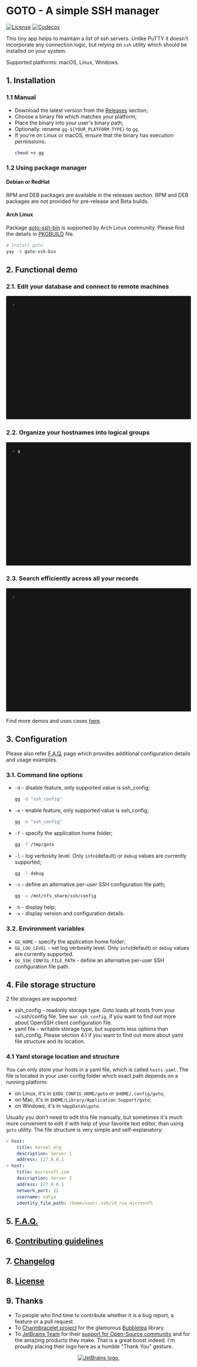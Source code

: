 # GOTO - A simple SSH manager #

[![License](https://img.shields.io/badge/license-MIT-blue.svg?style=flat-square)](https://raw.githubusercontent.com/grafviktor/goto/master/LICENSE)
[![Codecov](https://codecov.io/gh/grafviktor/goto/branch/develop/graph/badge.svg?token=tTyTsuCvNb)](https://codecov.io/gh/grafviktor/goto)

This tiny app helps to maintain a list of ssh servers. Unlike PuTTY it doesn't incorporate any connection logic, but relying on `ssh` utility which should be installed on your system.

Supported platforms: macOS, Linux, Windows.

## 1. Installation ##

### 1.1 Manual ###

* Download the latest version from the [Releases](https://github.com/grafviktor/goto/releases) section;
* Choose a binary file which matches your platform;
* Place the binary into your user's binary path;
* Optionally: rename `gg-${YOUR_PLATFORM_TYPE}` to `gg`.
* If you're on Linux or macOS, ensure that the binary has execution permissions:
  ```bash
  chmod +x gg
  ```

### 1.2 Using package manager ###

#### Debian or RedHat ####

RPM and DEB packages are available in the releases section. RPM and DEB packages are not provided for pre-release and Beta builds.

#### Arch Linux ####

Package [goto-ssh-bin](https://aur.archlinux.org/packages/goto-ssh-bin) is supported by Arch Linux community. Please find the details in [PKGBUILD](https://aur.archlinux.org/cgit/aur.git/tree/PKGBUILD?h=goto-ssh-bin) file.

```bash
# Install goto
yay -S goto-ssh-bin
```

## 2. Functional demo ##

### 2.1. Edit your database and connect to remote machines ###

![Shows how to open ssh session using goto](demo/edit_and_connect.gif)

### 2.2. Organize your hostnames into logical groups ###

![Shows how to switch between hosts groups](demo/switch_between_groups.gif)

### 2.3. Search efficiently across all your records ###

![Depicts how to search hosts through the database](demo/search_through_database.gif)

Find more demos and uses cases [here](demo/README.md).

## 3. Configuration ##

Please also refer [F.A.Q.](FAQ.md) page which provides additional configuration details and usage examples.

### 3.1. Command line options ###

* `-d` - disable feature, only supported value is ssh_config;
  ```bash
  gg -d "ssh_config"
  ```
* `-e` - enable feature, only supported value is ssh_config;
  ```bash
  gg -e "ssh_config"
  ```
* `-f` - specify the application home folder;
  ```bash
  gg -f /tmp/goto
  ```
* `-l` - log verbosity level. Only `info`(default) or `debug` values are currently supported;
  ```bash
  gg -l debug
  ```
* `-s` - define an alternative per-user SSH configuration file path;
  ```bash
  gg -s /mnt/nfs_share/ssh/config
  ```
* `-h` - display help;
* `-v` - display version and configuration details.

### 3.2. Environment variables ###

* `GG_HOME` - specify the application home folder;
* `GG_LOG_LEVEL` - set log verbosity level. Only `info`(default) or `debug` values are currently supported.
* `GG_SSH_CONFIG_FILE_PATH` - define an alternative per-user SSH configuration file path.

## 4. File storage structure ##

2 file storages are supported:

* ssh_config - readonly storage type. Goto loads all hosts from your ~/.ssh/config file. See `man ssh_config`, if you want to find out more about OpenSSH client configuration file.
* yaml file - writable storage type, but supports less options than ssh_config. Please section 4.1 if you want to find out more about yaml file structure and its location.

### 4.1 Yaml storage location and structure ###

You can only store your hosts in a yaml file, which is called `hosts.yaml`. The file is located in your user config folder which exact path depends on a running platform:

* on Linux, it's in `$XDG_CONFIG_HOME/goto` or `$HOME/.config/goto`;
* on Mac, it's in `$HOME/Library/Application Support/goto`;
* on Windows, it's in `%AppData%\goto`.

Usually you don't need to edit this file manually, but sometimes it's much more convenient to edit it with help of your favorite text editor, than using `goto` utility. The file structure is very simple and self-explanatory:

```yaml
- host:
    title: kernel.org
    description: Server 1
    address: 127.0.0.1
- host:
    title: microsoft.com
    description: Server 2
    address: 127.0.0.1
    network_port: 22
    username: satya
    identity_file_path: /home/user/.ssh/id_rsa_microsoft
```

## 5. [F.A.Q.](FAQ.md) ##

## 6. [Contributing guidelines](CONTRIBUTING.md) ##

## 7. [Changelog](CHANGELOG.md) ##

## 8. [License](LICENSE) ##

## 9. Thanks ##

* To people who find time to contribute whether it is a bug report, a feature or a pull request.
* To [Charmbracelet project](https://charm.sh/) for the glamorous [Bubbletea](https://github.com/charmbracelet/bubbletea) library.
* To [JetBrains Team](https://www.jetbrains.com/) for their [support for Open-Source community](https://www.jetbrains.com/community/opensource/) and for the amazing products they make. That is a great boost indeed. I'm proudly placing their logo here as a humble "Thank You" gesture.

<div align="center">
  <a href="https://www.jetbrains.com/">
    <img
      height="40px"
      src="https://resources.jetbrains.com/storage/products/company/brand/logos/jetbrains.svg"
      alt="JetBrains logo."
    >
  </a>
</div>


